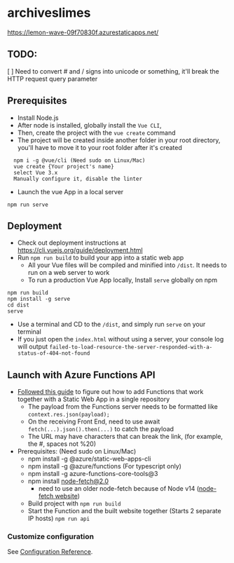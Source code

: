 # archiveslimes

https://lemon-wave-09f70830f.azurestaticapps.net/

## TODO:
[ ] Need to convert # and / signs into unicode or something, it'll break the HTTP request query parameter

## Prerequisites

- Install Node.js
- After node is installed, globally install the `Vue CLI`,
- Then, create the project with the `vue create` command
- The project will be created inside another folder in your root directory, you'll have to move it to your root folder after it's created

```
  npm i -g @vue/cli (Need sudo on Linux/Mac)
  vue create {Your project's name}
  select Vue 3.x
  Manually configure it, disable the linter
```

- Launch the vue App in a local server

```
npm run serve
```

## Deployment

- Check out deployment instructions at https://cli.vuejs.org/guide/deployment.html
- Run `npm run build` to build your app into a static web app
  - All your Vue files will be compiled and minified into `/dist`. It needs to run on a web server to work
  - To run a production Vue App locally, Install `serve` globally on npm

```
npm run build
npm install -g serve
cd dist
serve
```

- Use a terminal and CD to the `/dist`, and simply run `serve` on your terminal
- If you just open the `index.html` without using a server, your console log will output `failed-to-load-resource-the-server-responded-with-a-status-of-404-not-found`

## Launch with Azure Functions API 
- [Followed this guide](https://docs.microsoft.com/en-us/azure/static-web-apps/add-api?tabs=vue) to figure out how to add Functions that work together with a Static Web App in a single repository
    - The payload from the Functions server needs to be formatted like `context.res.json(payload);`
    - On the receiving Front End, need to use await `fetch(...).json().then(...)` to catch the payload
    - The URL may have characters that can break the link, (for example, the #, spaces not %20)
- Prerequisites: (Need sudo on Linux/Mac)
  - npm install -g @azure/static-web-apps-cli
  - npm install -g @azure/functions (For typescript only)
  - npm install -g azure-functions-core-tools@3
  - npm install node-fetch@2.0
    - need to use an older node-fetch because of Node v14 ([node-fetch website](https://stackabuse.com/making-http-requests-in-node-js-with-node-fetch/))
  - Build project with `npm run build`
  - Start the Function and the built website together (Starts 2 separate IP hosts) `npm run api` 

### Customize configuration

See [Configuration Reference](https://cli.vuejs.org/config/).
